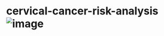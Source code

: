 # cervical-cancer-risk-analysis![image](https://user-images.githubusercontent.com/88893142/205498203-a69a9095-cca1-4f3a-a3cb-377b4794c195.png)


